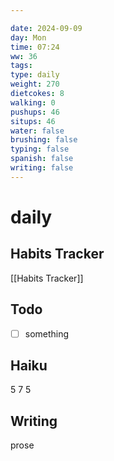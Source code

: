 ```yaml
---

date: 2024-09-09
day: Mon
time: 07:24
ww: 36
tags:
type: daily
weight: 270
dietcokes: 8
walking: 0
pushups: 46
situps: 46
water: false
brushing: false
typing: false
spanish: false
writing: false
---
```


# daily

## Habits Tracker
[[Habits Tracker]]

## Todo
- [ ] something
## Haiku
5
7
5
## Writing
prose
